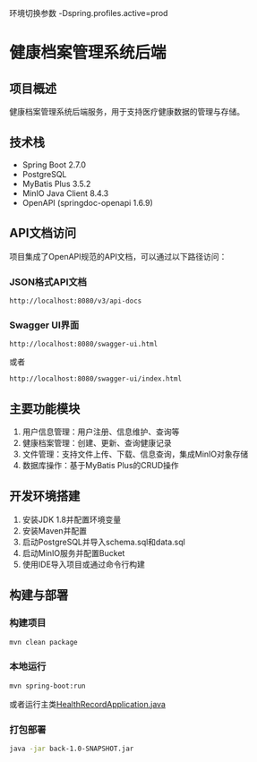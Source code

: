 环境切换参数 -Dspring.profiles.active=prod

# 健康档案管理系统后端

## 项目概述

健康档案管理系统后端服务，用于支持医疗健康数据的管理与存储。

## 技术栈

- Spring Boot 2.7.0
- PostgreSQL
- MyBatis Plus 3.5.2
- MinIO Java Client 8.4.3
- OpenAPI (springdoc-openapi 1.6.9)

## API文档访问

项目集成了OpenAPI规范的API文档，可以通过以下路径访问：

### JSON格式API文档
```
http://localhost:8080/v3/api-docs
```

### Swagger UI界面
```
http://localhost:8080/swagger-ui.html
```
或者
```
http://localhost:8080/swagger-ui/index.html
```

## 主要功能模块

1. 用户信息管理：用户注册、信息维护、查询等
2. 健康档案管理：创建、更新、查询健康记录
3. 文件管理：支持文件上传、下载、信息查询，集成MinIO对象存储
4. 数据库操作：基于MyBatis Plus的CRUD操作

## 开发环境搭建

1. 安装JDK 1.8并配置环境变量
2. 安装Maven并配置
3. 启动PostgreSQL并导入schema.sql和data.sql
4. 启动MinIO服务并配置Bucket
5. 使用IDE导入项目或通过命令行构建

## 构建与部署

### 构建项目
```bash
mvn clean package
```

### 本地运行
```bash
mvn spring-boot:run
```
或者运行主类[HealthRecordApplication.java](file://D:/work_space/health-record/back/src/main/java/com/Hootsybit/HealthRecordApplication.java)

### 打包部署
```bash
java -jar back-1.0-SNAPSHOT.jar
```